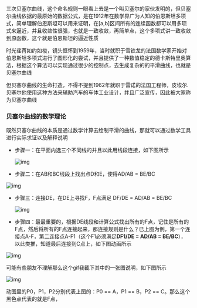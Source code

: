 三次贝塞尔曲线，这个命名规则一眼看上去是一个叫贝塞尔的家伙发明的，但贝塞尔曲线依据的最原始的数据公式，是在1912年在数学界广为人知的伯恩斯坦多项式，简单理解伯恩斯坦可以用来证明，在[a,b]区间所有的连续函数都可以用多项式来逼近，并且收敛性很强，也就是一致收敛，再简单点，这个多项式讲一致收敛到原函数，这个就是伯恩斯坦的逼近性质

时光荏苒如约如梭，镜头惬怀到1959年，当时就职于雪铁龙的法国数学家开始对伯恩斯坦多项式进行了图形化的尝试，并且提供了一种数值稳定的德卡斯特里奥算法，根据这个算法可以实现通过很少的控制点，去生成复杂的的平滑曲线，也就是贝塞尔曲线

但贝塞尔曲线的生命打造，不得不提到1962年就职于雷诺的法国工程师，皮埃尔.贝塞尔他使用这种方法来辅助汽车的车体工业设计，并且广泛宣传，因此被大家称为贝塞尔曲线



### 贝塞尔曲线的数学理论

既然贝塞尔曲线的本质是通过数学计算去绘制平滑的曲线，那就可以通过数学工具进行实际求证以及解释说明

- 步骤一：在平面内选三个不同线的并且以此用线段连接，如下图所示

  ![img](https://upload-images.jianshu.io/upload_images/5417430-7ac24ea6e49bb425.png?imageMogr2/auto-orient/strip|imageView2/2/w/621/format/webp)

- 步骤二：在AB和BC线段上找出点D和E，使得AD/AB = BE/BC

![img](https://upload-images.jianshu.io/upload_images/5417430-d4157bc9a6cea222.png?imageMogr2/auto-orient/strip|imageView2/2/w/653/format/webp)

- 步骤三：连接DE，在DE上寻找F，F点满足 DF/DE = AD/AB = BE/BC

  ![img](https://upload-images.jianshu.io/upload_images/5417430-894fcaf1a5809cb7.png?imageMogr2/auto-orient/strip|imageView2/2/w/648/format/webp)

- 步骤四：最最重要的，根据DE线段和计算公式找出所有的F点，记住是所有的F点，然后将所有的F点连接起来，那连接规则是什么？已上图为例，第一个连接点A-F，第二连接点A-F1（这个F1必须满足**DF1/DE = AD/AB = BE/BC**），以此类推，知道最后连接到C点上，如下图动画所示

![img](https://upload-images.jianshu.io/upload_images/5417430-0c59851cc48cadcd.gif?imageMogr2/auto-orient/strip|imageView2/2/w/360/format/webp)

可能有些朋友不理解那么这个gif我截下其中的一张图说明，如下图所示

![img](https://upload-images.jianshu.io/upload_images/5417430-b1470b7adb6da308.png?imageMogr2/auto-orient/strip|imageView2/2/w/442/format/webp)

动图里的P0，P1，P2分别代表上图的：P0 == A，P1 == B，P2 == C。那么这个黑色点代表的就是F点，